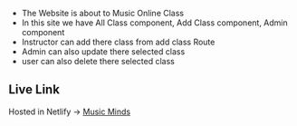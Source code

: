 - The Website is about to Music Online Class
- In this site we have All Class component, Add Class component, Admin component
- Instructor can add there class from add class Route
- Admin can also update there selected class
- user can also delete there selected class

## Live Link

Hosted in Netlify -> [Music Minds](https://symphonious-starburst-ce7e31.netlify.app/)
